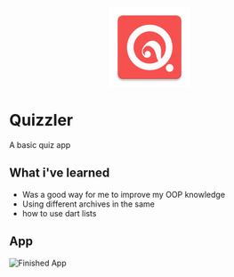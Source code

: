 
<p align = "center">
  <img src = "https://github.com/Jaofranca/Quizzler-flutter/blob/master/android/app/src/main/res/mipmap-xxhdpi/ic_launcher.png" />

# Quizzler 
A basic quiz app

## What i've learned
- Was a good way for me to improve my OOP knowledge
- Using different archives in the same 
- how to use dart lists 

## App

![Finished App](https://github.com/londonappbrewery/Images/blob/master/quizzler-demo.gif)
